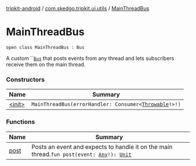 [tripkit-android](../../index.md) / [com.skedgo.tripkit.ui.utils](../index.md) / [MainThreadBus](./index.md)

# MainThreadBus

`open class MainThreadBus : Bus`

A custom ``[`Bus`](#) that posts events from any thread and lets subscribers receive them on the main thread.

### Constructors

| Name | Summary |
|---|---|
| [&lt;init&gt;](-init-.md) | `MainThreadBus(errorHandler: Consumer<`[`Throwable`](https://kotlinlang.org/api/latest/jvm/stdlib/kotlin/-throwable/index.html)`!>!)` |

### Functions

| Name | Summary |
|---|---|
| [post](post.md) | Posts an event and expects to handle it on the main thread.`fun post(event: `[`Any`](https://kotlinlang.org/api/latest/jvm/stdlib/kotlin/-any/index.html)`!): `[`Unit`](https://kotlinlang.org/api/latest/jvm/stdlib/kotlin/-unit/index.html) |
